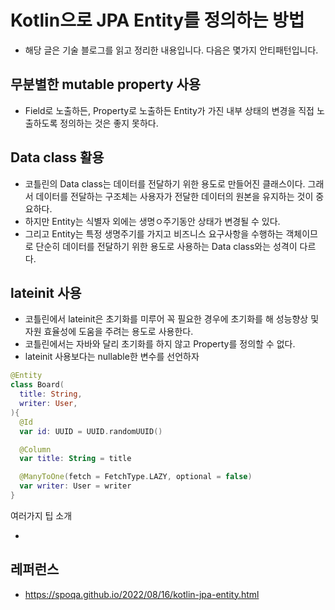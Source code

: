 
# Kotlin으로 JPA Entity를 정의하는 방법
- 해당 글은 기술 블로그를 읽고 정리한 내용입니다. 다음은 몇가지 안티패턴입니다.

## 무분별한 mutable property 사용
- Field로 노출하든, Property로 노출하든 Entity가 가진 내부 상태의 변경을 직접 노출하도록 정의하는 것은 좋지 못하다.


## Data class 활용
- 코틀린의 Data class는 데이터를 전달하기 위한 용도로 만들어진 클래스이다. 그래서 데이터를 전달하는 구조체는 사용자가 전달한 데이터의 원본을 유지하는 것이 중요하다.
- 하지만 Entity는 식별자 외에는 생명ㅇ주기동안 상태가 변경될 수 있다.
- 그리고 Entity는 특정 생명주기를 가지고 비즈니스 요구사항을 수행하는 객체이므로 단순히 데이터를 전달하기 위한 용도로 사용하는 Data class와는 성격이 다르다.

## lateinit 사용
- 코틀린에서 lateinit은 초기화를 미루어 꼭 필요한 경우에 초기화를 해 성능향상 및 자원 효율성에 도움을 주려는 용도로 사용한다.
- 코틀린에서는 자바와 달리 초기화를 하지 않고 Property를 정의할 수 없다.
- lateinit 사용보다는 nullable한 변수를 선언하자
```kotlin
@Entity
class Board(
  title: String,
  writer: User,
){
  @Id
  var id: UUID = UUID.randomUUID()

  @Column
  var title: String = title

  @ManyToOne(fetch = FetchType.LAZY, optional = false)
  var writer: User = writer
}
```

여러가지 팁 소개

- 






## 레퍼런스
- https://spoqa.github.io/2022/08/16/kotlin-jpa-entity.html
